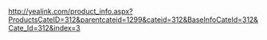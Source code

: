 http://yealink.com/product_info.aspx?ProductsCateID=312&parentcateid=1299&cateid=312&BaseInfoCateId=312&Cate_Id=312&index=3
